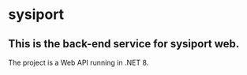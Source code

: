 # sysiport

## This is the back-end service for sysiport web. 
The project is a Web API running in .NET 8.
